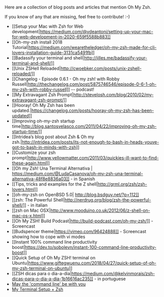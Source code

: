 Here are a collection of blog posts and articles that mention Oh My Zsh.

If you know of any that are missing, feel free to contribute! :-)
- [[Setup your Mac with Zsh for Web development|https://medium.com/@vdeantoni/setting-up-your-mac-for-web-development-in-2020-659f5588b883]]
- [[Oh-my-zsh install 2018 Tutorial|https://medium.com/wearetheledger/oh-my-zsh-made-for-cli-lovers-installation-guide-3131ca5491fb]]
- [[Badassify your terminal and shell|http://jilles.me/badassify-your-terminal-and-shell/]]
- [[Unix ZSHell Reloaded|http://cwoebker.com/posts/unix-zshell-reloaded/]]
- [[Changelog - Episode 0.6.1 - Oh my zsh! with Robby Russell|http://thechangelog.com/post/5875746546/episode-0-6-1-oh-my-zsh-with-robby-russell]] -- podcast!
- [[My Extravagant Zsh Prompt|http://stevelosh.com/blog/2010/02/my-extravagant-zsh-prompt/]]
- [[Hooray! Oh My Zsh has been updated.|https://changelog.com/posts/hooray-oh-my-zsh-has-been-updated]]
- [[Improving oh-my-zsh startup time|http://blog.santosvelasco.com/2011/04/22/improving-oh-my-zsh-startup-time/]]
- [[Intridea’s blog post about Zsh & Oh my zsh.|http://intridea.com/posts/its-not-enough-to-bash-in-heads-youve-got-to-bash-in-minds-with-zsh]]
- [[Customize your zsh prompt|http://www.yellowmatter.com/2011/03/quickies-ill-want-to-find-these-again.html]]
- [[Oh my Zsh! Una Terminal Alternativa | https://medium.com/@LudaCasanova/oh-my-zsh-una-terminal-alternativa-48f8e8836a03]] - in Spanish
- [[Tips, tricks and examples for the Z shell|http://grml.org/zsh/zsh-lovers.html]]
- [[oh-my-zsh on OpenBSD 5.0| http://blog.bsdguy.net/?p=112]]
- [[zsh: The Powerful Shell|http://nerdrug.org/blog/zsh-the-powerful-shell/]] - in italian
- [[zsh on Mac OSX|http://www.mooduino.co.uk/2012/06/z-shell-on-mac-os-x.html]]
- [[Oh My ZSH! Build Podcast|http://build-podcast.com/oh-my-zsh/]] - Screencast
- [[Budspencer theme|https://vimeo.com/96424888]] - Screencast showing how to cope with vi modes
- [[Instant 100% command line productivity boost|https://dev.to/sobolevn/instant-100-command-line-productivity-boost]]
- [[Quick Setup of Oh My ZSH! terminal on Ubuntu|https://www.giftegwuenu.com/2018/04/27/quick-setup-of-oh-my-zsh-terminal-on-ubuntu]]
- [[ZSH dicas para o dia-a-dia|https://medium.com/@kelvinmorais/zsh-dicas-para-o-dia-a-dia-1b16616ac235]] - in portuguese
- [May the 'command line' be with you](https://rachelcarmena.github.io/2019/05/26/may-the-command-line-be-with-you.html)
- [My Terminal Setup + Zsh](https://dev.to/aspittel/my-terminal-setup-iterm2--zsh--30lm)